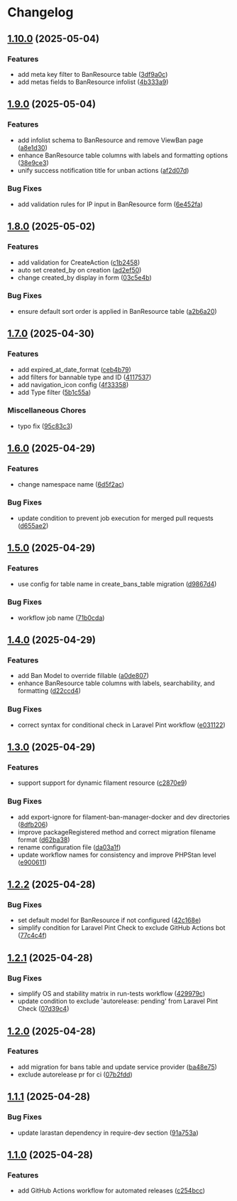 # Changelog

## [1.10.0](https://github.com/rectitude-open/filament-ban-manager/compare/v1.9.0...v1.10.0) (2025-05-04)


### Features

* add meta key filter to BanResource table ([3df9a0c](https://github.com/rectitude-open/filament-ban-manager/commit/3df9a0c7d5f89f72ae94d3420e3f1ad61941aebf))
* add metas fields to BanResource infolist ([4b333a9](https://github.com/rectitude-open/filament-ban-manager/commit/4b333a9f6e8652eb2c4985094e1f69ccb6310928))

## [1.9.0](https://github.com/rectitude-open/filament-ban-manager/compare/v1.8.0...v1.9.0) (2025-05-04)


### Features

* add infolist schema to BanResource and remove ViewBan page ([a8e1d30](https://github.com/rectitude-open/filament-ban-manager/commit/a8e1d300ecf7ea066131b154050cfa1384052d0c))
* enhance BanResource table columns with labels and formatting options ([38e9ce3](https://github.com/rectitude-open/filament-ban-manager/commit/38e9ce300b5aa34f8d5b0877ecea630d8dfc3e56))
* unify success notification title for unban actions ([af2d07d](https://github.com/rectitude-open/filament-ban-manager/commit/af2d07de4c32f77cc2f413179737ee528c8fd48b))


### Bug Fixes

* add validation rules for IP input in BanResource form ([6e452fa](https://github.com/rectitude-open/filament-ban-manager/commit/6e452fa0776ff3108ae459b4c5b62068f0f17dc9))

## [1.8.0](https://github.com/rectitude-open/filament-ban-manager/compare/v1.7.0...v1.8.0) (2025-05-02)


### Features

* add validation for CreateAction ([c1b2458](https://github.com/rectitude-open/filament-ban-manager/commit/c1b2458de75d131c0166f7ee193cce1d08dd28c2))
* auto set created_by on creation ([ad2ef50](https://github.com/rectitude-open/filament-ban-manager/commit/ad2ef5087980e3efa77f14e8fc34a603ea5397d6))
* change created_by display in form ([03c5e4b](https://github.com/rectitude-open/filament-ban-manager/commit/03c5e4bc774ca6789573d58ab5955422e53ea682))


### Bug Fixes

* ensure default sort order is applied in BanResource table ([a2b6a20](https://github.com/rectitude-open/filament-ban-manager/commit/a2b6a20fe60f94cb791ac309e42e77e13bd48b22))

## [1.7.0](https://github.com/rectitude-open/filament-ban-manager/compare/v1.6.0...v1.7.0) (2025-04-30)


### Features

* add expired_at_date_format ([ceb4b79](https://github.com/rectitude-open/filament-ban-manager/commit/ceb4b79995660a4a670f3a7a86a15f6935d98876))
* add filters for bannable type and ID ([4117537](https://github.com/rectitude-open/filament-ban-manager/commit/4117537bce73b57474fb3a8439b3016250f0ef9d))
* add navigation_icon config ([4f33358](https://github.com/rectitude-open/filament-ban-manager/commit/4f33358c3b7bebe1644869b7c343f0b2d9f4ab73))
* add Type filter ([5b1c55a](https://github.com/rectitude-open/filament-ban-manager/commit/5b1c55a0672c1687b237b55e9455f62572adc15f))


### Miscellaneous Chores

* typo fix ([95c83c3](https://github.com/rectitude-open/filament-ban-manager/commit/95c83c362458ec99d6e9a88c3986826be0fe742f))

## [1.6.0](https://github.com/rectitude-open/filament-ban-manager/compare/v1.5.0...v1.6.0) (2025-04-29)


### Features

* change namespace name ([6d5f2ac](https://github.com/rectitude-open/filament-ban-manager/commit/6d5f2ac10d2838059bf66a53ce64ed258575873d))


### Bug Fixes

* update condition to prevent job execution for merged pull requests ([d655ae2](https://github.com/rectitude-open/filament-ban-manager/commit/d655ae28aab7c014d4a4406ecb355c8c0f2a3842))

## [1.5.0](https://github.com/rectitude-open/filament-ban-manager/compare/v1.4.0...v1.5.0) (2025-04-29)


### Features

* use config for table name in create_bans_table migration ([d9867d4](https://github.com/rectitude-open/filament-ban-manager/commit/d9867d41c337c7b920e99816833c0e5c3b562889))


### Bug Fixes

* workflow job name ([71b0cda](https://github.com/rectitude-open/filament-ban-manager/commit/71b0cdaef2115316fc2be2e1b2fab0a69a1454ac))

## [1.4.0](https://github.com/rectitude-open/filament-ban-manager/compare/v1.3.0...v1.4.0) (2025-04-29)


### Features

* add Ban Model to override fillable ([a0de807](https://github.com/rectitude-open/filament-ban-manager/commit/a0de80739be22e6b5d6aa5459418a3d2ece3f018))
* enhance BanResource table columns with labels, searchability, and formatting ([d22ccd4](https://github.com/rectitude-open/filament-ban-manager/commit/d22ccd4b1ea3148d7437f687b179775b314825cf))


### Bug Fixes

* correct syntax for conditional check in Laravel Pint workflow ([e031122](https://github.com/rectitude-open/filament-ban-manager/commit/e0311228cc21d34f4801f19f641cb107663d6b62))

## [1.3.0](https://github.com/rectitude-open/filament-ban-manager/compare/v1.2.2...v1.3.0) (2025-04-29)


### Features

* support support for dynamic filament resource ([c2870e9](https://github.com/rectitude-open/filament-ban-manager/commit/c2870e98e29978d9bcc52289681939fae2585a35))


### Bug Fixes

* add export-ignore for filament-ban-manager-docker and dev directories ([8dfb206](https://github.com/rectitude-open/filament-ban-manager/commit/8dfb206678bdc322e2ae01414ce0dda401cc3e10))
* improve packageRegistered method and correct migration filename format ([d62ba38](https://github.com/rectitude-open/filament-ban-manager/commit/d62ba38305fe8121a1d33ec60464ae6938d18475))
* rename configuration file ([da03a1f](https://github.com/rectitude-open/filament-ban-manager/commit/da03a1f18f30c2a08ca05c7d72cbc8e08854bbaf))
* update workflow names for consistency and improve PHPStan level ([e900611](https://github.com/rectitude-open/filament-ban-manager/commit/e90061134b40c8c7b38253b4c599d7f276a64f66))

## [1.2.2](https://github.com/rectitude-open/filament-ban-manager/compare/v1.2.1...v1.2.2) (2025-04-28)


### Bug Fixes

* set default model for BanResource if not configured ([42c168e](https://github.com/rectitude-open/filament-ban-manager/commit/42c168ee5850f9a6b2b738ae7362adb4648b2fe0))
* simplify condition for Laravel Pint Check to exclude GitHub Actions bot ([77c4c4f](https://github.com/rectitude-open/filament-ban-manager/commit/77c4c4f16028bda034b21fbfb3cc95c20e0eb4ec))

## [1.2.1](https://github.com/rectitude-open/filament-ban-manager/compare/v1.2.0...v1.2.1) (2025-04-28)


### Bug Fixes

* simplify OS and stability matrix in run-tests workflow ([429979c](https://github.com/rectitude-open/filament-ban-manager/commit/429979c767f6cb69b49224ab80ce7a05d1030919))
* update condition to exclude 'autorelease: pending' from Laravel Pint Check ([07d39c4](https://github.com/rectitude-open/filament-ban-manager/commit/07d39c4e9a4fb6368f9e6cacb72b0639d44de76d))

## [1.2.0](https://github.com/rectitude-open/filament-ban-manager/compare/v1.1.1...v1.2.0) (2025-04-28)


### Features

* add migration for bans table and update service provider ([ba48e75](https://github.com/rectitude-open/filament-ban-manager/commit/ba48e75bcc35191085ead64daff7d00db5ddda3f))
* exclude autorelease pr for ci ([07b2fdd](https://github.com/rectitude-open/filament-ban-manager/commit/07b2fdddc212c9b6798ba12a1c0c4952bcfd1966))

## [1.1.1](https://github.com/rectitude-open/filament-ban-manager/compare/v1.1.0...v1.1.1) (2025-04-28)


### Bug Fixes

* update larastan dependency in require-dev section ([91a753a](https://github.com/rectitude-open/filament-ban-manager/commit/91a753a96d10cd3a4b159901c761fc2062630e8a))

## [1.1.0](https://github.com/rectitude-open/filament-ban-manager/compare/v1.0.0...v1.1.0) (2025-04-28)


### Features

* add GitHub Actions workflow for automated releases ([c254bcc](https://github.com/rectitude-open/filament-ban-manager/commit/c254bcc2f16365ab53555cdf5b3d8602b2e9b53b))
